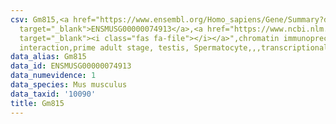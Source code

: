 ```yaml
---
csv: Gm815,<a href="https://www.ensembl.org/Homo_sapiens/Gene/Summary?db=core;g=ENSMUSG00000074913"
  target="_blank">ENSMUSG00000074913</a>,<a href="https://www.ncbi.nlm.nih.gov/pubmed/25450459"
  target="_blank"><i class="fas fa-file"></i></a>",chromatin immunoprecipitation assay,direct
  interaction,prime adult stage, testis, Spermatocyte,,,transcriptional regulation,
data_alias: Gm815
data_id: ENSMUSG00000074913
data_numevidence: 1
data_species: Mus musculus
data_taxid: '10090'
title: Gm815
---
```

